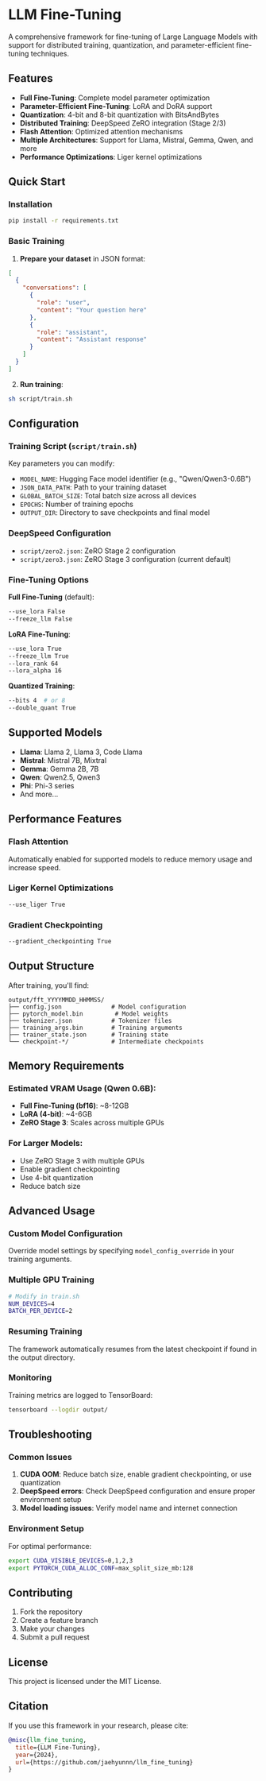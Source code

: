 # LLM Fine-Tuning

A comprehensive framework for fine-tuning of Large Language Models with support for distributed training, quantization, and parameter-efficient fine-tuning techniques.

## Features

- **Full Fine-Tuning**: Complete model parameter optimization
- **Parameter-Efficient Fine-Tuning**: LoRA and DoRA support
- **Quantization**: 4-bit and 8-bit quantization with BitsAndBytes
- **Distributed Training**: DeepSpeed ZeRO integration (Stage 2/3)
- **Flash Attention**: Optimized attention mechanisms
- **Multiple Architectures**: Support for Llama, Mistral, Gemma, Qwen, and more
- **Performance Optimizations**: Liger kernel optimizations

## Quick Start

### Installation

```bash
pip install -r requirements.txt
```

### Basic Training

1. **Prepare your dataset** in JSON format:
```json
[
  {
    "conversations": [
      {
        "role": "user", 
        "content": "Your question here"
      },
      {
        "role": "assistant",
        "content": "Assistant response"
      }
    ]
  }
]
```

2. **Run training**:
```bash
sh script/train.sh
```

## Configuration

### Training Script (`script/train.sh`)

Key parameters you can modify:

- `MODEL_NAME`: Hugging Face model identifier (e.g., "Qwen/Qwen3-0.6B")
- `JSON_DATA_PATH`: Path to your training dataset
- `GLOBAL_BATCH_SIZE`: Total batch size across all devices
- `EPOCHS`: Number of training epochs
- `OUTPUT_DIR`: Directory to save checkpoints and final model

### DeepSpeed Configuration

- `script/zero2.json`: ZeRO Stage 2 configuration
- `script/zero3.json`: ZeRO Stage 3 configuration (current default)

### Fine-Tuning Options

**Full Fine-Tuning** (default):
```bash
--use_lora False
--freeze_llm False
```

**LoRA Fine-Tuning**:
```bash
--use_lora True
--freeze_llm True
--lora_rank 64
--lora_alpha 16
```

**Quantized Training**:
```bash
--bits 4  # or 8
--double_quant True
```

## Supported Models

- **Llama**: Llama 2, Llama 3, Code Llama
- **Mistral**: Mistral 7B, Mixtral
- **Gemma**: Gemma 2B, 7B
- **Qwen**: Qwen2.5, Qwen3
- **Phi**: Phi-3 series
- And more...

## Performance Features

### Flash Attention
Automatically enabled for supported models to reduce memory usage and increase speed.

### Liger Kernel Optimizations
```bash
--use_liger True
```

### Gradient Checkpointing
```bash
--gradient_checkpointing True
```

## Output Structure

After training, you'll find:

```
output/fft_YYYYMMDD_HHMMSS/
├── config.json              # Model configuration
├── pytorch_model.bin         # Model weights
├── tokenizer.json           # Tokenizer files
├── training_args.bin        # Training arguments
├── trainer_state.json       # Training state
└── checkpoint-*/            # Intermediate checkpoints
```

## Memory Requirements

### Estimated VRAM Usage (Qwen 0.6B):

- **Full Fine-Tuning (bf16)**: ~8-12GB
- **LoRA (4-bit)**: ~4-6GB
- **ZeRO Stage 3**: Scales across multiple GPUs

### For Larger Models:

- Use ZeRO Stage 3 with multiple GPUs
- Enable gradient checkpointing
- Use 4-bit quantization
- Reduce batch size

## Advanced Usage

### Custom Model Configuration

Override model settings by specifying `model_config_override` in your training arguments.

### Multiple GPU Training

```bash
# Modify in train.sh
NUM_DEVICES=4
BATCH_PER_DEVICE=2
```

### Resuming Training

The framework automatically resumes from the latest checkpoint if found in the output directory.

### Monitoring

Training metrics are logged to TensorBoard:
```bash
tensorboard --logdir output/
```

## Troubleshooting

### Common Issues

1. **CUDA OOM**: Reduce batch size, enable gradient checkpointing, or use quantization
2. **DeepSpeed errors**: Check DeepSpeed configuration and ensure proper environment setup
3. **Model loading issues**: Verify model name and internet connection

### Environment Setup

For optimal performance:
```bash
export CUDA_VISIBLE_DEVICES=0,1,2,3
export PYTORCH_CUDA_ALLOC_CONF=max_split_size_mb:128
```

## Contributing

1. Fork the repository
2. Create a feature branch
3. Make your changes
4. Submit a pull request

## License

This project is licensed under the MIT License.

## Citation

If you use this framework in your research, please cite:

```bibtex
@misc{llm_fine_tuning,
  title={LLM Fine-Tuning},
  year={2024},
  url={https://github.com/jaehyunnn/llm_fine_tuning}
}
```